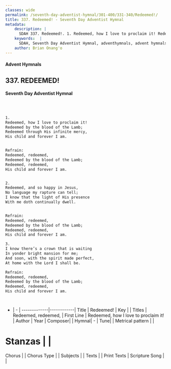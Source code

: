 ```yaml
---
classes: wide
permalink: /seventh-day-adventist-hymnal/301-400/331-340/Redeemed!/
title: 337. Redeemed! - Seventh Day Adventist Hymnal
metadata:
    description: |
      SDAH 337. Redeemed!. 1. Redeemed, how I love to proclaim it! Redeemed by the blood of the Lamb; Redeemed through His infinite mercy, His child and forever I am. 
    keywords:  |
      SDAH, Seventh Day Adventist Hymnal, adventhymnals, advent hymnals, Redeemed!, Redeemed, how I love to proclaim it! ,Redeemed, redeemed,
    author: Brian Onang'o
---
```


#### Advent Hymnals
## 337. REDEEMED!
#### Seventh Day Adventist Hymnal

```txt



1.
Redeemed, how I love to proclaim it!
Redeemed by the blood of the Lamb;
Redeemed through His infinite mercy,
His child and forever I am.


Refrain:
Redeemed, redeemed,
Redeemed by the blood of the Lamb;
Redeemed, redeemed,
His child and forever I am.


2.
Redeemed, and so happy in Jesus,
No language my rapture can tell;
I know that the light of His presence
With me doth continually dwell.


Refrain:
Redeemed, redeemed,
Redeemed by the blood of the Lamb;
Redeemed, redeemed,
His child and forever I am.

3.
I know there’s a crown that is waiting
In yonder bright mansion for me;
And soon, with the spirit made perfect,
At home with the Lord I shall be.

Refrain:
Redeemed, redeemed,
Redeemed by the blood of the Lamb;
Redeemed, redeemed,
His child and forever I am.




```

- |   -  |
-------------|------------|
Title | Redeemed! |
Key |  |
Titles | Redeemed, redeemed, |
First Line | Redeemed, how I love to proclaim it! |
Author | 
Year | 
Composer|  |
Hymnal|  - |
Tune|  |
Metrical pattern | |
# Stanzas |  |
Chorus |  |
Chorus Type |  |
Subjects |  |
Texts |  |
Print Texts | 
Scripture Song |  |
  
